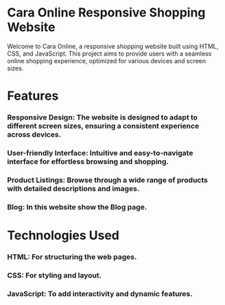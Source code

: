 # Cara Online Responsive Shopping Website
Welcome to Cara Online, a responsive shopping website built using HTML, CSS, and JavaScript. This project aims to provide users with a seamless online shopping experience, optimized for various devices and screen sizes.

# Features

### Responsive Design: The website is designed to adapt to different screen sizes, ensuring a consistent experience across devices.
### User-friendly Interface: Intuitive and easy-to-navigate interface for effortless browsing and shopping.
### Product Listings: Browse through a wide range of products with detailed descriptions and images.
### Blog: In this website show the Blog page.


# Technologies Used

### HTML: For structuring the web pages.
### CSS: For styling and layout.
### JavaScript: To add interactivity and dynamic features.
